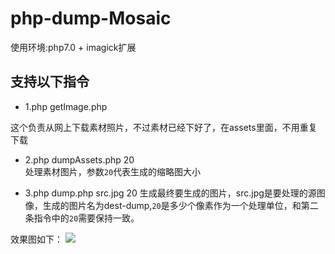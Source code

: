 # php-dump-Mosaic

使用环境:php7.0 + imagick扩展

## 支持以下指令

 -  1.php getImage.php

这个负责从网上下载素材照片，不过素材已经下好了，在assets里面，不用重复下载

 -  2.php dumpAssets.php 20  
处理素材图片，参数`20`代表生成的缩略图大小

 -  3.php dump.php src.jpg 20
生成最终要生成的图片，src.jpg是要处理的源图像，生成的图片名为dest-dump,`20`是多少个像素作为一个处理单位，和第二条指令中的`20`需要保持一致。

效果图如下：
![](https://github.com/joyme123/php-dump-Mosaic/blob/master/dest-dump.jpg)
